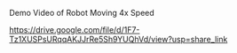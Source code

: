 Demo Video of Robot Moving 4x Speed

https://drive.google.com/file/d/1F7-Tz1XUSPsURqqAKJJrRe5Sh9YUQhVd/view?usp=share_link
